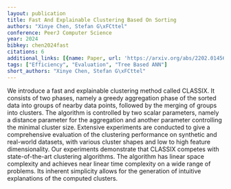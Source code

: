 ```yaml
---
layout: publication
title: Fast And Explainable Clustering Based On Sorting
authors: "Xinye Chen, Stefan G\xFCttel"
conference: PeerJ Computer Science
year: 2024
bibkey: chen2024fast
citations: 6
additional_links: [{name: Paper, url: 'https://arxiv.org/abs/2202.01456'}]
tags: ["Efficiency", "Evaluation", "Tree Based ANN"]
short_authors: "Xinye Chen, Stefan G\xFCttel"
---
```

We introduce a fast and explainable clustering method called CLASSIX. It
consists of two phases, namely a greedy aggregation phase of the sorted data
into groups of nearby data points, followed by the merging of groups into
clusters. The algorithm is controlled by two scalar parameters, namely a
distance parameter for the aggregation and another parameter controlling the
minimal cluster size. Extensive experiments are conducted to give a
comprehensive evaluation of the clustering performance on synthetic and
real-world datasets, with various cluster shapes and low to high feature
dimensionality. Our experiments demonstrate that CLASSIX competes with
state-of-the-art clustering algorithms. The algorithm has linear space
complexity and achieves near linear time complexity on a wide range of
problems. Its inherent simplicity allows for the generation of intuitive
explanations of the computed clusters.